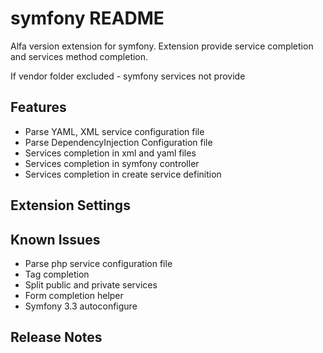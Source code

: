 # symfony README
Alfa version extension for symfony. Extension provide service completion and services method completion.

If vendor folder excluded - symfony services not provide

## Features
* Parse YAML, XML service configuration file
* Parse DependencyInjection Configuration file
* Services completion in xml and yaml files
* Services completion in symfony controller
* Services completion in create service definition

## Extension Settings

## Known Issues
* Parse php service configuration file
* Tag completion
* Split public and private services
* Form completion helper
* Symfony 3.3 autoconfigure 


## Release Notes
